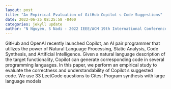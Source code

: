 ```yaml
--- 
layout: post 
title: "An Empirical Evaluation of GitHub Copilot s Code Suggestions" 
date: 2022-06-25 08:25:58 -0400 
categories: jekyll update 
author: "N Nguyen, S Nadi - 2022 IEEE/ACM 19th International Conference on , 2022" 
--- 
```

GitHub and OpenAI recently launched Copilot, an AI pair programmer that utilizes the power of Natural Language Processing, Static Analysis, Code Synthesis, and Artificial Intelligence. Given a natural language description of the target functionality, Copilot can generate corresponding code in several programming languages. In this paper, we perform an empirical study to evaluate the correctness and understandability of Copilot s suggested code. We use 33 LeetCode questions to Cites: Program synthesis with large language models
